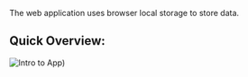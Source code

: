 
The web application uses browser local storage to store data.



## Quick Overview:

![Intro to App]([ScreenRecording2024-06-03at12.47.06AM-ezgif.com-video-to-gif-converter.gif))

